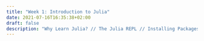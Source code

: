 ```yaml
---
title: "Week 1: Introduction to Julia"
date: 2021-07-16T16:35:38+02:00
draft: false
description: "Why Learn Julia? // The Julia REPL // Installing Packages // Pluto"
---
```




